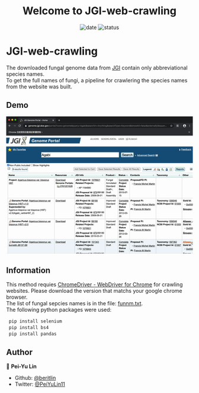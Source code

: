 <h1 align="center">Welcome to JGI-web-crawling </h1>
<p align="center">
  <a>
    <img alt="date" src="https://img.shields.io/github/last-commit/beritlin/JGI-web-crawling" target="_blank" />
  </a>
  <a>
    <img alt="status" src="https://img.shields.io/badge/status-done-lightgrey.svg" target="_blank" />
  </a>
</p>


# JGI-web-crawling

The downloaded fungal genome data from [JGI](http://jgi.doe.gov/) contain only abbreviational species names.
</br> 
To get the full names of fungi, a pipeline for crawlering the species names from the website was built.

##  Demo

![](./demo.gif)
##  Information

This method requies [ChromeDriver - WebDriver for Chrome](https://chromedriver.chromium.org/) for crawling websites. Please download the version that matchs your google chrome browser.
</br> 
The list of fungal sepcies names is in the file: [funnm.txt](https://github.com/beritlin/JGI-web-crawling/blob/master/funnm.txt).
</br>
The following python packages were used:

```python
 pip install selenium 
 pip install bs4 
 pip install pandas 
```

## Author

🥀  **Pei-Yu Lin**
- Github: [@beritlin](https://github.com/beritlin)
- Twitter: [@PeiYuLin11](https://twitter.com/PeiYuLin11) 
